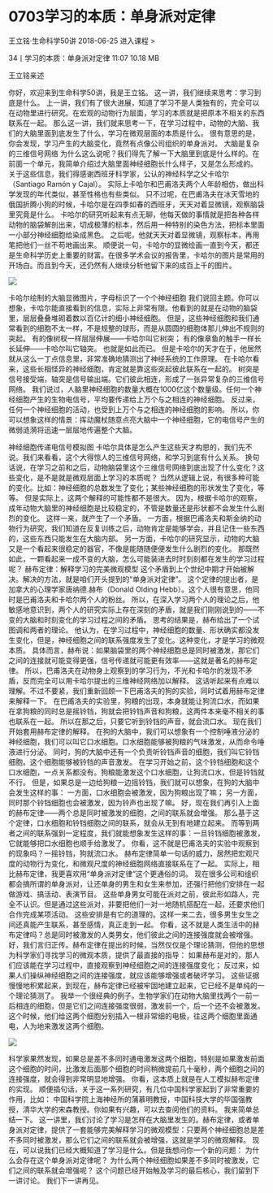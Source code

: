# 0703学习的本质：单身派对定律


王立铭·生命科学50讲
2018-06-25
进入课程 >

34丨学习的本质：单身派对定律
11:07 10.18 MB

王立铭亲述

你好，欢迎来到生命科学50讲，我是王立铭。
这一讲，我们继续来思考：学习到底是什么。
上一讲，我们有了很大进展，知道了学习不是人类独有的，完全可以在动物里进行研究。在宏观的动物行为层面，学习的本质就是把原本不相关的东西联系在一起。
那么这一讲，我们就来思考一下，在学习过程中，动物的大脑、我们的大脑里面到底发生了什么，学习在微观层面的本质是什么。
很有意思的是，你会发现，学习产生的大脑变化，竟然有点像公司组织的单身派对。
大脑是复杂的三维信号网络
为什么这么说呢？我们得先了解一下大脑里到底是什么样的。在前面一个单元，我简单介绍过大脑里面神经细胞长什么样子，又是怎么形成的。
关于这些信息，我们得感谢西班牙科学家，公认的神经科学之父卡哈尔（Santiago Ramón y Cajal）。
实际上卡哈尔和巴甫洛夫两个人年龄相仿，做出科学发现的年代类似，甚至性格也有些类似。
只不过呢，在巴甫洛夫在冰天雪地的俄国折腾小狗的时候，卡哈尔是在四季如春的西班牙，天天对着显微镜，观察脑袋里究竟是什么。
卡哈尔的研究听起来有点无聊，他每天做的事情就是把各种各样动物的脑袋解剖出来，切成极薄的标本，然后用一种特别的染色方法，把标本里面一小部分神经细胞给染成黑色。
之后呢，他就天天对着显微镜，观察标本，再用笔把他们一丝不苟地画出来。
顺便说一句，卡哈尔的显微绘画一直到今天，都还是生命科学历史上重要的财富。在很多学术会议的报告里，卡哈尔的图片是常用的开场白。而且到今天，还仍然有人继续分析他留下来的成百上千的图片。

![](https://raw.githubusercontent.com/dalong0514/selfstudy/master/图片链接/生命科学/2019119.jpg)

卡哈尔绘制的大脑显微图片，字母标识了一个个神经细胞
我们说回主题。你可以想象，卡哈尔能直接看到的信息，实际上非常有限。他看到的就是在动物的脑袋里，层层叠叠堆砌着数以百亿计的细小神经细胞。
但是，这些神经细胞和我们通常看到的细胞不太一样，不是规整的球形，而是从圆圆的细胞体那儿伸出不规则的突起。
有的像树杈一样层层伸展——卡哈尔叫它树突；
有的像章鱼的触手一样长长延伸——卡哈尔叫它轴突。
也就是如此而已。
但是卡哈尔的天才在于，他居然就从这么一丁点信息里，非常准确地猜测出了神经系统的工作原理。
在卡哈尔看来，这些长相怪异的神经细胞，肯定就是靠这些突起彼此联系在一起的。
树突是信号接受端，轴突是信号输出端。它们彼此相连，形成了一张异常复杂的三维信号网络。
我们说过，人脑里神经细胞的数量大概在1000亿这个数量级。任何一个神经细胞产生的生物电信号，平均要传递给上万个与之相连的神经细胞。
反过来，任何一个神经细胞的活动，也受到上万个与之相连的神经细胞的影响。
所以，你可以想象这样的情景：挥动魔杖随意点亮大脑中一个神经细胞，它的电信号产生的微弱涟漪将迅速一层层地传遍整个大脑。

神经细胞传递电信号模拟图
卡哈尔具体是怎么产生这些天才构思的，我们先不说。我们来看看，这个大得惊人的三维信号网络，和学习到底有什么关系。
换句话说，在学习之前和之后，动物脑袋里这个三维信号网络到底出现了什么变化？这些变化，是不是就是微观层面上学习的本质呢？
当然从逻辑上说，有很多种可能的变化。比如：神经细胞的总数发生了变化；某些神经细胞的形状发生了变化，等等。
但是实际上，这两个解释的可能性都不是很大。
因为，根据卡哈尔的观察，成年动物大脑里的神经细胞是比较稳定的，不管是数量还是形状都不会发生什么剧烈的变化。
这样一来，就产生了一个矛盾。
一方面，根据巴甫洛夫和斯金纳的动物行为研究，我们知道在反复训练之后，动物肯定是能够学会，并且记住一些东西的，这些东西只能发生在大脑内部。
另一方面，卡哈尔的研究显示，动物的大脑又是一个看起来很稳定的器官，不像是能随随便便发生什么剧烈的变化。
那既然如此，一颗看起来一成不变的大脑，怎么可能装进去时时刻刻都在发生的学习过程呢？
赫布定律：解释学习的完美微观模型
这个矛盾到上个世纪中期才开始被解决。解决的方法，就是咱们开头提到的“单身派对定律”。
这个定律的提出者，是加拿大的心理学家唐纳德.赫布（Donald Olding Hebb）。这个人很有意思，他同时是巴甫洛夫和卡哈尔两个人的粉丝。
所以，在深入学习两个人的理论之后，他敏感地意识到，两个人的研究实际上存在深刻的矛盾，就是我们刚刚说到的——不变的大脑和时刻变化的学习过程之间的矛盾。
思考的结果是，赫布给出了一个试图调和两者的理论。
他认为，在学习过程中，神经细胞的数量、形状确实都没发生变化，但是，神经细胞之间的联系强度发生了变化。这种变化，才是学习的微观本质。
具体而言，赫布说：如果脑袋里的两个神经细胞总是同时被激发，那它们之间的连接就可能变得更强，信号传递就可能更有效率——这就是著名的赫布定律。
所以，巴甫洛夫在动物身上观察到的学习行为，不光和卡哈尔的发现不矛盾，反而完全可以用卡哈尔提出的三维神经网络加以解释。
这话听起来有点难以理解。不过不要紧，我们重新回顾一下巴甫洛夫的狗的实验，同时试着用赫布定律来解释一下。
在巴甫洛夫的实验里，狗粮的出现，本身就能让狗流口水，而如果在拿狗粮的同时总是摇铃铛，狗就会把铃铛声音和狗粮，这两件本来毫不相关的事也联系在一起。
所以在那之后，只要它听到铃铛的声音，就会流口水。
现在我们开始套用赫布定律的解释。
在狗的大脑中，我们可以想象有一个控制唾液分泌的神经细胞，我们可以叫它口水细胞。口水细胞能够被狗粮的气味激发，从而命令唾液进行分泌。
同时，狗的大脑中还有一个负责听铃铛声音的细胞，我们叫它铃铛细胞。这个细胞能够被铃铛的声音激发。
在学习开始之前，这个铃铛细胞和这个口水细胞，一点关系都没有。狗粮能激发这个口水细胞，让狗流口水，但是铃铛就不行。
但是，如果总是一边给狗粮一边摇铃铛，我们就可以想象，在狗的大脑中会发生这样的事：
一方面，口水细胞会被激发，因为狗粮出现了嘛；
另一方面，同时那个铃铛细胞也会被激发，因为铃声也出现了嘛。
好，现在我们再引入上面的赫布定律——两个总是同时被激发的细胞，之间的联系就会增强。
那么基于这个定律，口水细胞和铃铛细胞之间的联系，就会从无到有地建立起来。
而等到两者之间的联系强到一定程度，我们就能想象发生这样的事：一旦铃铛细胞被激发，它就能够把口水细胞也顺手给激发了。
你看，这不就是巴甫洛夫的实验中观察到的现象吗？一摇铃铛，狗就流口水。
赫布定律简单一句话的威力，居然把宏观尺度的动物行为变化，和微观尺度的神经细胞网络直接联系在了一起。
实际上，相比赫布定律，我更喜欢用“单身派对定律”这个更通俗的词。
现在很多公司和组织都会搞所谓的单身派对，让还单身的男生和女生来参加，还强行把他们安排在一起做游戏、搞活动、表演节目。
这些单身男女可能在派对之前，彼此形如路人，完全不认识。但是通过这些派对，非要把他们一对一地随机搭配在一起，还要求他们合作完成某项活动。
这些安排是有它的道理的。这样一来二去，很多男生女生之间还真能产生联系，甚至感情，真正走到一起。
你看，这不就是人类生活中的赫布定律吗？总是同时被激发的人类男女，他们彼此之间的连接强度就会被增强。
好，我们言归正传。赫布定律在提出的时候，当然仅仅是个理论猜测，但他的思想为科学家们寻找学习的微观本质，提供了最直接的指导：
如果赫布是对的，那人们应该能在学习过程中，直接观察到神经细胞之间的连接强度变化；
反过来，如果人们操纵神经细胞之间的连接强度，就应该能够增强或者破坏学习。
这些证据慢慢地积累起来，到现在，赫布定律已经被牢固地建立起来，它已经不是单纯的一个理论猜测了。
我举一个很经典的例子。生物学家们在动物大脑里找两个一前一后相连的细胞，但是它们之间连接强度很弱，激发前一个，后一个还不会被激发。
这个时候，他们给这两个细胞分别插入一根非常细的电极，往这两个细胞里面通电，人为地来激发这两个细胞。

![](https://raw.githubusercontent.com/dalong0514/selfstudy/master/图片链接/生命科学/2019120.jpg)

科学家果然发现，如果总是差不多同时通电激发这两个细胞，特别是如果激发前面这个细胞的时间，比激发后面那个细胞的时间稍微提前几十毫秒，两个细胞之间的连接强度，就会得到非常明显地增强。
你看，这本质上就是在人工模拟赫布定律的实现。
顺便插句话，关于这一系列研究，有几位中国科学家起到了非常重要的作用，比如：
中国科学院上海神经所的蒲慕明教授，中国科技大学的毕国强教授，清华大学的宋森教授。你如果有兴趣，可以去查阅他们的资料。
我来简单总结一下。 这一讲里，我们讨论了学习是怎样在大脑里发生的。赫布定律，或者单身派对定律，提供了一套能够完美解释学习的微观模型：只要两个神经细胞总是差不多同时被激发，那么它们之间的联系就会被增强，这就是学习的微观解释。
现在，可以说我们已经大概知道了学习是什么。但是我想问你一个新的问题：
为什么会存在这个单身派对定律呢？
为什么两个神经细胞如果差不多同时被激发，它们之间的联系就会增强呢？
这个问题已经开始触及学习的最后核心，我们留到下一讲讨论。
我们下一讲再见。